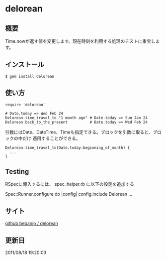 delorean
======

概要
------
Time.nowが返す値を変更します。現在時刻を利用する処理のテストに重宝します。

インストール
-----

    $ gem install delorean


使い方
----

    require 'delorean'
    
    # Date.today => Wed Feb 24
    Delorean.time_travel_to "1 month ago" # Date.today => Sun Jan 24
    Delorean.back_to_the_present          # Date.today => Wed Feb 24

引数にはDate、DateTime、Timeも指定できる。ブロックを引数に取ると、ブロックの中だけ
適用することができる。

    Delorean.time_travel_to(Date.today.beginning_of_month) {
      ...
    }


Testing
----

RSpecに導入するには、 spec_helper.rb に以下の設定を追加する

Spec::Runner.configure do |config|
  config.include Delorean
  ...


サイト
-----
[github bebanjo / delorean](https://github.com/bebanjo/delorean)


更新日
-----
2011/08/18 19:20:03
